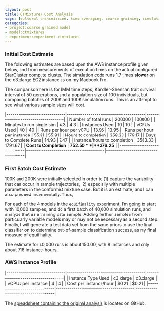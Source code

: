 ```yaml
---
layout: post
title: CTMixtures Cost Analysis
tags: [cultural transmission, time averaging, coarse graining, simulation, dissertation, experiments, experiment-ctmixture]
categories: 
- project:coarse grained model
- model:ctmixtures
- experiment:experiment-ctmixtures
---
```


### Initial Cost Estimate ###

The following estimates are based upon the AWS instance profile given below, and from measurements of execution times on the actual configured StarCluster compute cluster.  The simulation code runs 1.7 times **slower** on the c3.xlarge EC2 instance as on my Macbook Pro. 

The comparison here is for 1MM time steps, Kandler-Shennan trait survival interval of 50 generations, and a population size of 100 individuals, but comparing batches of 200K and 100K simulation runs.  This is an attempt to see what various sample sizes will cost.



|------------------------------|----------------------------------------|------------------------------------|
| Number of total runs         | 200000                              | 100000                         |
| Minutes to run single sim    | 4.3                                   | 4.3                               |
| Instances Used               | 10                                  | 10                              |
| vCPUs Used                   | 40                                  | 40                              |
| Runs per hour per vCPU       | 13.95                                  | 13.95                              |
| Runs per hour per instance   | 55.81                                  | 55.81                              |
| Hours to completion          | 358.33                                 | 179.17                             |
| Days to Complete Runs        | 14.93                                  | 7.47                               |
| Instance/hours to completion | 3583.33                                | 1791.67                            |
| **Cost to Completion**           | **$752.50**                                | **$376.25**                            |
|------------------------------|----------------------------------------|------------------------------------|


### First Batch Cost Estimate ###

100K and 200K were initially selected in order to (1) capture the variability that can occur in sample trajectories, (2) especially with multiple parameters in the conformist mixture case.  But it is an estimate, and I can also proceed incrementally.  Thus, 

For each of the 4 models in the `equifinality` experiment, I'm going to start with 10,000 samples, and do a first batch of 40,000 simulation runs, and analyze that as a training data sample.  Adding further samples from particularly variable models may or may not be necessary as a second step.  Finally, I will generate a test data set from the same priors to use the final classifier on to determine out-of-sample classification success, as my final measure of equifinality.  

The estimate for 40,000 runs is about 150.00, with 8 instances and only about 716 instance-hours.  


### AWS Instance Profile ###

|------------------------------|----------------------------------------|------------------------------------|
| Instance Type Used           | c3.xlarge                              | c3.xlarge                          |
| vCPUs per instance           | 4                                      | 4                                  |
| Cost per instance/hour       | $0.21                                  | $0.21                              |
|------------------------------|----------------------------------------|------------------------------------|

The [spreadsheet containing the original analysis](https://github.com/mmadsen/experiment-ctmixtures/blob/master/explorations/timing-analysis.xlsx) is located on GitHub.  

